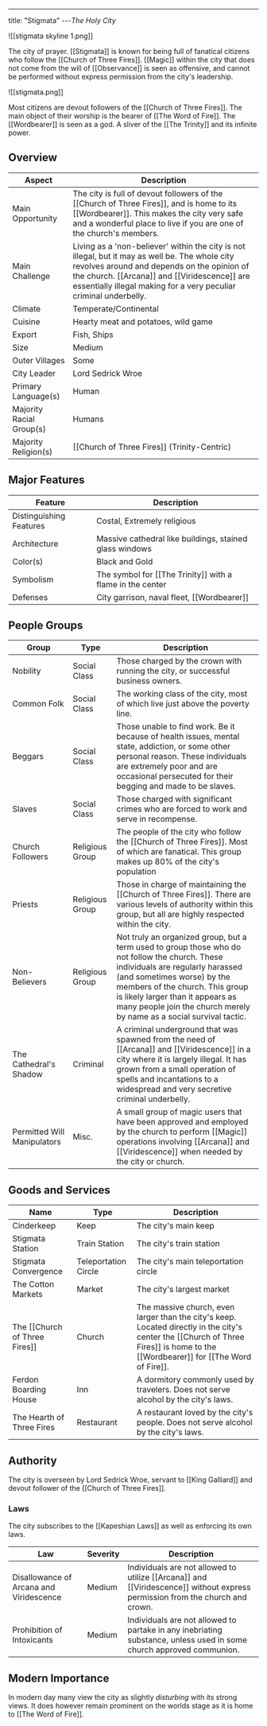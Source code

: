 ---
title: "Stigmata"
---*The Holy City*

![[stigmata skyline 1.png]]

The city of prayer. [[Stigmata]] is known for being full of fanatical citizens who follow the [[Church of Three Fires]]. [[Magic]] within the city that does not come from the will of [[Observance]] is seen as offensive, and cannot be performed without express permission from the city's leadership.

![[stigmata.png]]

Most citizens are devout followers of the [[Church of Three Fires]]. The main object of their worship is the bearer of [[The Word of Fire]]. The [[Wordbearer]] is seen as a god. A sliver of the [[The Trinity]] and its infinite power.

## Overview
| Aspect | Description |
|-|-|
| Main Opportunity | The city is full of devout followers of the [[Church of Three Fires]], and is home to its [[Wordbearer]]. This makes the city very safe and a wonderful place to live if you are one of the church's members. |
| Main Challenge | Living as a 'non-believer' within the city is not illegal, but it may as well be. The whole city revolves around and depends on the opinion of the church. [[Arcana]] and [[Viridescence]] are essentially illegal making for a very peculiar criminal underbelly. |
| Climate | Temperate/Continental |
| Cuisine | Hearty meat and potatoes, wild game |
| Export | Fish, Ships |
| Size | Medium |
| Outer Villages| Some |
| City Leader | Lord Sedrick Wroe |
| Primary Language(s) | Human |
| Majority Racial Group(s) | Humans |
| Majority Religion(s) | [[Church of Three Fires]] (Trinity-Centric) |

## Major Features
| Feature | Description |
|-|-|
| Distinguishing Features | Costal, Extremely religious |
| Architecture | Massive cathedral like buildings, stained glass windows  |
| Color(s) | Black and Gold |
| Symbolism | The symbol for [[The Trinity]] with a flame in the center |
| Defenses | City garrison, naval fleet, [[Wordbearer]] |

## People Groups
| Group | Type | Description |
|-|-|-|
| Nobility | Social Class | Those charged by the crown with running the city, or successful business owners. |
| Common Folk | Social Class | The working class of the city, most of which live just above the poverty line. |
| Beggars | Social Class | Those unable to find work. Be it because of health issues, mental state, addiction, or some other personal reason. These individuals are extremely poor and are occasional persecuted for their begging and made to be slaves. |
| Slaves | Social Class | Those charged with significant crimes who are forced to work and serve in recompense. |
| Church Followers | Religious Group | The people of the city who follow the [[Church of Three Fires]]. Most of which are fanatical. This group makes up 80% of the city's population |
| Priests | Religious Group | Those in charge of maintaining the [[Church of Three Fires]]. There are various levels of authority within this group, but all are highly respected within the city. |
| Non-Believers | Religious Group | Not truly an organized group, but a term used to group those who do not follow the church. These individuals are regularly harassed (and sometimes worse) by the members of the church. This group is likely larger than it appears as many people join the church merely by name as a social survival tactic. |
| The Cathedral's Shadow | Criminal | A criminal underground that was spawned from the need of [[Arcana]] and [[Viridescence]] in a city where it is largely illegal. It has grown from a small operation of spells and incantations to a widespread and very secretive criminal underbelly. |
| Permitted Will Manipulators | Misc. | A small group of magic users that have been approved and employed by the church to perform [[Magic]] operations involving [[Arcana]] and [[Viridescence]] when needed by the city or church. |

## Goods and Services
 | Name | Type | Description |
 |-|-|-|
 | Cinderkeep | Keep | The city's main keep |
 | Stigmata Station | Train Station | The city's train station |
 | Stigmata Convergence | Teleportation Circle | The city's main teleportation circle |
 | The Cotton Markets | Market | The city's largest market |
 | The [[Church of Three Fires]] | Church | The massive church, even larger than the city's keep. Located directly in the city's center the [[Church of Three Fires]] is home to the [[Wordbearer]] for [[The Word of Fire]]. |
 | Ferdon Boarding House | Inn | A dormitory commonly used by travelers. Does not serve alcohol by the city's laws. |
 | The Hearth of Three Fires | Restaurant | A restaurant loved by the city's people. Does not serve alcohol by the city's laws. |

## Authority
The city is overseen by Lord Sedrick Wroe, servant to [[King Galliard]] and devout follower of the [[Church of Three Fires]].

### Laws
The city subscribes to the [[Kapeshian Laws]] as well as enforcing its own laws.

| Law | Severity | Description |
|-|-|-|
| Disallowance of Arcana and Viridescence | Medium | Individuals are not allowed to utilize [[Arcana]] and [[Viridescence]] without express permission from the church and crown. |
| Prohibition of Intoxicants | Medium | Individuals are not allowed to partake in any inebriating substance, unless used in some church approved communion. |

## Modern Importance
In modern day many view the city as slightly *disturbing* with its strong views. It does however remain prominent on the worlds stage as it is home to [[The Word of Fire]].
